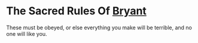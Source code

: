 The Sacred Rules Of [Bryant](https://twitter.com/sean_bryant)
=============================================================

These must be obeyed, or else everything you make will be terrible, and no
one will like you.
